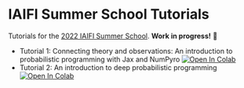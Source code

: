 # IAIFI Summer School Tutorials

Tutorials for the [2022 IAIFI Summer School](https://iaifi.org/phd-summer-school.html). **Work in progress!** 🚧

- Tutorial 1: Connecting theory and observations: An introduction to probabilistic programming with Jax and NumPyro [![Open In Colab](https://colab.research.google.com/assets/colab-badge.svg)](https://colab.research.google.com/github/smsharma/iaifi-summer-school-tutorials/blob/main/01_mcmc_and_vi.ipynb)
- Tutorial 2: An introduction to deep probabilistic programming [![Open In Colab](https://colab.research.google.com/assets/colab-badge.svg)](https://colab.research.google.com/github/smsharma/iaifi-summer-school-tutorials/blob/main/02_deep_prob_prog.ipynb) 

